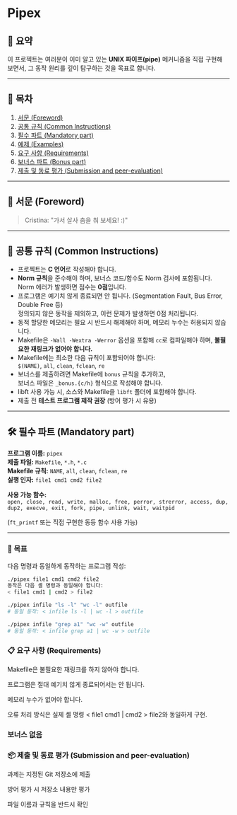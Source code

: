 # Pipex

## 📌 요약
이 프로젝트는 여러분이 이미 알고 있는 **UNIX 파이프(pipe)** 메커니즘을 직접 구현해 보면서, 그 동작 원리를 깊이 탐구하는 것을 목표로 합니다.

---

## 📂 목차
1. [서문 (Foreword)](#서문-foreword)  
2. [공통 규칙 (Common Instructions)](#공통-규칙-common-instructions)  
3. [필수 파트 (Mandatory part)](#필수-파트-mandatory-part)  
4. [예제 (Examples)](#예제-examples)  
5. [요구 사항 (Requirements)](#요구-사항-requirements)  
6. [보너스 파트 (Bonus part)](#보너스-파트-bonus-part)  
7. [제출 및 동료 평가 (Submission and peer-evaluation)](#제출-및-동료-평가-submission-and-peer-evaluation)  

---

## 📝 서문 (Foreword)
> Cristina: "가서 살사 춤을 춰 보세요! :)"

---

## 📜 공통 규칙 (Common Instructions)
- 프로젝트는 **C 언어**로 작성해야 합니다.
- **Norm 규칙**을 준수해야 하며, 보너스 코드/함수도 Norm 검사에 포함됩니다.  
  Norm 에러가 발생하면 점수는 **0점**입니다.
- 프로그램은 예기치 않게 종료되면 안 됩니다. (Segmentation Fault, Bus Error, Double Free 등)  
  정의되지 않은 동작을 제외하고, 이런 문제가 발생하면 0점 처리됩니다.
- 동적 할당한 메모리는 필요 시 반드시 해제해야 하며, 메모리 누수는 허용되지 않습니다.
- Makefile은 `-Wall -Wextra -Werror` 옵션을 포함해 `cc`로 컴파일해야 하며, **불필요한 재링크가 없어야 합니다.**
- Makefile에는 최소한 다음 규칙이 포함되어야 합니다:  
  `$(NAME)`, `all`, `clean`, `fclean`, `re`
- 보너스를 제출하려면 Makefile에 `bonus` 규칙을 추가하고,  
  보너스 파일은 `_bonus.{c/h}` 형식으로 작성해야 합니다.
- libft 사용 가능 시, 소스와 Makefile을 `libft` 폴더에 포함해야 합니다.
- 제출 전 **테스트 프로그램 제작 권장** (방어 평가 시 유용)

---

## 🛠 필수 파트 (Mandatory part)

**프로그램 이름:** `pipex`  
**제출 파일:** `Makefile`, `*.h`, `*.c`  
**Makefile 규칙:** `NAME`, `all`, `clean`, `fclean`, `re`  
**실행 인자:**  `file1 cmd1 cmd2 file2`

**사용 가능 함수:**  
`open, close, read, write,
malloc, free, perror, strerror, access,
dup, dup2, execve, exit, fork, pipe,
unlink, wait, waitpid`

(`ft_printf` 또는 직접 구현한 동등 함수 사용 가능)  

---

### 🎯 목표
다음 명령과 동일하게 동작하는 프로그램 작성:
```bash
./pipex file1 cmd1 cmd2 file2
동작은 다음 셸 명령과 동일해야 합니다:
< file1 cmd1 | cmd2 > file2

./pipex infile "ls -l" "wc -l" outfile
# 동일 동작: < infile ls -l | wc -l > outfile

./pipex infile "grep a1" "wc -w" outfile
# 동일 동작: < infile grep a1 | wc -w > outfile
```
### 📋 요구 사항 (Requirements)
Makefile은 불필요한 재링크를 하지 않아야 합니다.

프로그램은 절대 예기치 않게 종료되어서는 안 됩니다.

메모리 누수가 없어야 합니다.

오류 처리 방식은 실제 셸 명령 < file1 cmd1 | cmd2 > file2와 동일하게 구현.

### 보너스 없음

### 📦 제출 및 동료 평가 (Submission and peer-evaluation)
과제는 지정된 Git 저장소에 제출

방어 평가 시 저장소 내용만 평가

파일 이름과 규칙을 반드시 확인
